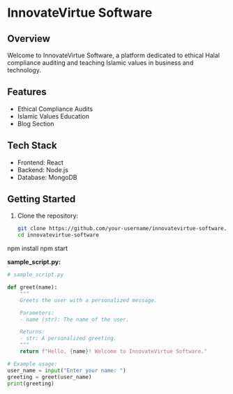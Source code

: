 # InnovateVirtue Software

## Overview
Welcome to InnovateVirtue Software, a platform dedicated to ethical Halal compliance auditing and teaching Islamic values in business and technology.

## Features
- Ethical Compliance Audits
- Islamic Values Education
- Blog Section

## Tech Stack
- Frontend: React
- Backend: Node.js
- Database: MongoDB

## Getting Started
1. Clone the repository:
   ```bash
   git clone https://github.com/your-username/innovatevirtue-software.git
   cd innovatevirtue-software
npm install
npm start

**sample_script.py:**
```python
# sample_script.py

def greet(name):
    """
    Greets the user with a personalized message.

    Parameters:
    - name (str): The name of the user.

    Returns:
    - str: A personalized greeting.
    """
    return f"Hello, {name}! Welcome to InnovateVirtue Software."

# Example usage:
user_name = input("Enter your name: ")
greeting = greet(user_name)
print(greeting)

